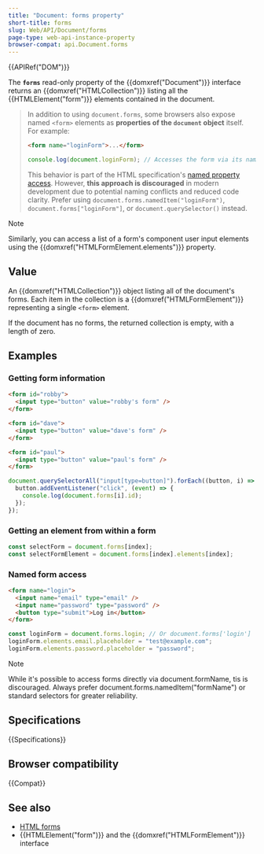 ```yaml
---
title: "Document: forms property"
short-title: forms
slug: Web/API/Document/forms
page-type: web-api-instance-property
browser-compat: api.Document.forms
---
```


{{APIRef("DOM")}}

The **`forms`** read-only property of
the {{domxref("Document")}} interface returns an {{domxref("HTMLCollection")}} listing
all the {{HTMLElement("form")}} elements contained in the document.

> In addition to using `document.forms`, some browsers also expose named `<form>` elements as **properties of the `document` object** itself.
> For example:
>
> ```html
> <form name="loginForm">...</form>
> ```
>
> ```js
> console.log(document.loginForm); // Accesses the form via its name attribute
> ```
>
> This behavior is part of the HTML specification's [named property access](https://html.spec.whatwg.org/multipage/window-object.html#named-access-on-the-window-object).
> However, **this approach is discouraged** in modern development due to potential naming conflicts and reduced code clarity.
> Prefer using `document.forms.namedItem("loginForm")`, `document.forms["loginForm"]`, or `document.querySelector()` instead.

> [!NOTE]
> Similarly, you can access a list of a form's component user
> input elements using the {{domxref("HTMLFormElement.elements")}} property.

## Value

An {{domxref("HTMLCollection")}} object listing all of the document's forms. Each item
in the collection is a {{domxref("HTMLFormElement")}} representing a single
`<form>` element.

If the document has no forms, the returned collection is empty, with a length of zero.

## Examples

### Getting form information

```html
<form id="robby">
  <input type="button" value="robby's form" />
</form>

<form id="dave">
  <input type="button" value="dave's form" />
</form>

<form id="paul">
  <input type="button" value="paul's form" />
</form>
```

```js
document.querySelectorAll("input[type=button]").forEach((button, i) => {
  button.addEventListener("click", (event) => {
    console.log(document.forms[i].id);
  });
});
```

### Getting an element from within a form

```js
const selectForm = document.forms[index];
const selectFormElement = document.forms[index].elements[index];
```

### Named form access

```html
<form name="login">
  <input name="email" type="email" />
  <input name="password" type="password" />
  <button type="submit">Log in</button>
</form>
```

```js
const loginForm = document.forms.login; // Or document.forms['login']
loginForm.elements.email.placeholder = "test@example.com";
loginForm.elements.password.placeholder = "password";
```

> [!NOTE]
> While it's possible to access forms directly via document.formName, tis is discouraged. Always prefer document.forms.namedItem("formName") or standard selectors for greater reliability.

## Specifications

{{Specifications}}

## Browser compatibility

{{Compat}}

## See also

- [HTML forms](/en-US/docs/Learn_web_development/Extensions/Forms)
- {{HTMLElement("form")}} and the {{domxref("HTMLFormElement")}} interface
